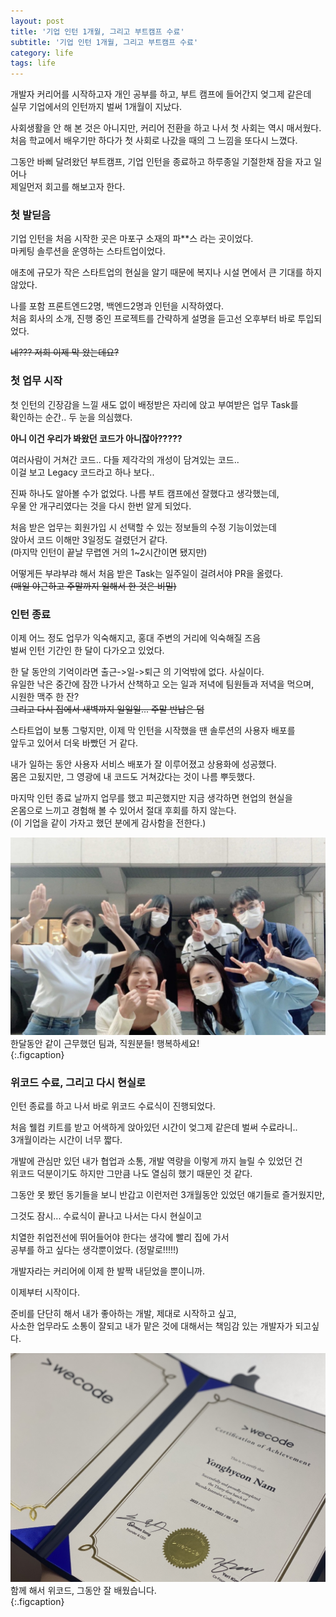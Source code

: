 ```yaml
---
layout: post
title: '기업 인턴 1개월, 그리고 부트캠프 수료'
subtitle: '기업 인턴 1개월, 그리고 부트캠프 수료'
category: life
tags: life
---
```


<!-- more -->

개발자 커리어를 시작하고자 개인 공부를 하고, 부트 캠프에 들어간지 엊그제 같은데  
실무 기업에서의 인턴까지 벌써 1개월이 지났다.  

사회생활을 안 해 본 것은 아니지만, 커리어 전환을 하고 나서 첫 사회는 역시 매서웠다.  
처음 학교에서 배우기만 하다가 첫 사회로 나갔을 때의 그 느낌을 또다시 느꼈다.  

그동안 바삐 달려왔던 부트캠프, 기업 인턴을 종료하고 하루종일 기절한채 잠을 자고 일어나  
제일먼저 회고를 해보고자 한다.  

### 첫 발딛음  
기업 인턴을 처음 시작한 곳은 마포구 소재의 파**스 라는 곳이었다.  
마케팅 솔루션을 운영하는 스타트업이었다.  

애초에 규모가 작은 스타트업의 현실을 알기 때문에 복지나 시설 면에서 큰 기대를 하지 않았다.  

나를 포함 프론트엔드2명, 백엔드2명과 인턴을 시작하였다.  
처음 회사의 소개, 진행 중인 프로젝트를 간략하게 설명을 듣고선 오후부터 바로 투입되었다.  

~~네??? 저희 이제 막 왔는데요?~~  

### 첫 업무 시작  
첫 인턴의 긴장감을 느낄 새도 없이 배정받은 자리에 앉고 부여받은 업무 Task를  
확인하는 순간.. 두 눈을 의심했다.  

__아니 이건 우리가 봐왔던 코드가 아니잖아?????__  

여러사람이 거쳐간 코드.. 다들 제각각의 개성이 담겨있는 코드..  
이걸 보고 Legacy 코드라고 하나 보다..  

진짜 하나도 알아볼 수가 없었다. 나름 부트 캠프에선 잘했다고 생각했는데,  
우물 안 개구리였다는 것을 다시 한번 알게 되었다.  

처음 받은 업무는 회원가입 시 선택할 수 있는 정보들의 수정 기능이었는데  
앉아서 코드 이해만 3일정도 걸렸던거 같다.  
(마지막 인턴이 끝날 무렵엔 거의 1~2시간이면 됐지만)  

어떻게든 부랴부랴 해서 처음 받은 Task는 일주일이 걸려서야 PR을 올렸다.  
~~(매일 야근하고 주말까지 일해서 한 것은 비밀)~~  

### 인턴 종료  
이제 어느 정도 업무가 익숙해지고, 홍대 주변의 거리에 익숙해질 즈음  
벌써 인턴 기간인 한 달이 다가오고 있었다.  

한 달 동안의 기억이라면 출근->일->퇴근 의 기억밖에 없다. 사실이다.  
유일한 낙은 중간에 잠깐 나가서 산책하고 오는 일과 저녁에 팀원들과 저녁을 먹으며,  
시원한 맥주 한 잔?  
~~그리고 다시 집에서 새벽까지 일일일... 주말 반납은 덤~~  

스타트업이 보통 그렇지만, 이제 막 인턴을 시작했을 땐 솔루션의 사용자 배포를  
앞두고 있어서 더욱 바빴던 거 같다.  

내가 일하는 동안 사용자 서비스 배포가 잘 이루어졌고 상용화에 성공했다.  
몸은 고됬지만, 그 영광에 내 코드도 거쳐갔다는 것이 나름 뿌듯했다.  

마지막 인턴 종료 날까지 업무를 했고 피곤했지만 지금 생각하면 현업의 현실을  
온몸으로 느끼고 경험해 볼 수 있어서 절대 후회를 하지 않는다.  
(이 기업을 같이 가자고 했던 분에게 감사함을 전한다.)  

![mix](/assets/img/life/2022-05-22-life/mix.png)  
한달동안 같이 근무했던 팀과, 직원분들! 행복하세요!  
{:.figcaption}  

### 위코드 수료, 그리고 다시 현실로  
인턴 종료를 하고 나서 바로 위코드 수료식이 진행되었다.  

처음 웰컴 키트를 받고 어색하게 앉아있던 시간이 엊그제 같은데 벌써 수료라니..  
3개월이라는 시간이 너무 짧다.  

개발에 관심만 있던 내가 협업과 소통, 개발 역량을 이렇게 까지 늘릴 수 있었던 건  
위코드 덕분이기도 하지만 그만큼 나도 열심히 했기 때문인 것 같다.

그동안 못 봤던 동기들을 보니 반갑고 이런저런 3개월동안 있었던 얘기들로 즐거웠지만,

그것도 잠시... 수료식이 끝나고 나서는 다시 현실이고  

치열한 취업전선에 뛰어들어야 한다는 생각에 빨리 집에 가서  
공부를 하고 싶다는 생각뿐이었다. (정말로!!!!!)  

개발자라는 커리어에 이제 한 발짝 내딛었을 뿐이니까.  

이제부터 시작이다.  

준비를 단단히 해서 내가 좋아하는 개발, 제대로 시작하고 싶고,  
사소한 업무라도 소통이 잘되고 내가 맡은 것에 대해서는 책임감 있는 개발자가 되고싶다.  

![Completion](/assets/img/life/2022-05-22-life/tnfy.jpg)  
함께 해서 위코드, 그동안 잘 배웠습니다.  
{:.figcaption} 


